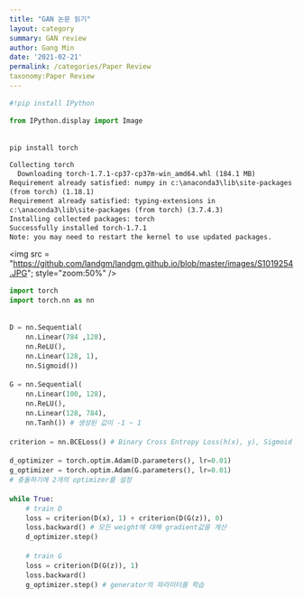 ```yaml
---
title: "GAN 논문 읽기"
layout: category
summary: GAN review
author: Gang Min
date: '2021-02-21'
permalink: /categories/Paper Review
taxonomy:Paper Review
---
```


```python
#!pip install IPython
```

```python
from IPython.display import Image
 
```




```python
pip install torch
```

    Collecting torch
      Downloading torch-1.7.1-cp37-cp37m-win_amd64.whl (184.1 MB)
    Requirement already satisfied: numpy in c:\anaconda3\lib\site-packages (from torch) (1.18.1)
    Requirement already satisfied: typing-extensions in c:\anaconda3\lib\site-packages (from torch) (3.7.4.3)
    Installing collected packages: torch
    Successfully installed torch-1.7.1
    Note: you may need to restart the kernel to use updated packages.



<img src = "https://github.com/landgm/landgm.github.io/blob/master/images/S1019254.JPG"; style="zoom:50%" />

```python
import torch
import torch.nn as nn
```


```python

D = nn.Sequential(
	nn.Linear(784 ,128),
	nn.ReLU(),
	nn.Linear(128, 1),
	nn.Sigmoid())
	
G = nn.Sequential(
	nn.Linear(100, 128),
	nn.ReLU(),
	nn.Linear(128, 784),
	nn.Tanh()) # 생성된 값이 -1 ~ 1
	
criterion = nn.BCELoss() # Binary Cross Entropy Loss(h(x), y), Sigmoid Cross Entropy Loss 함수라고도 불림. -ylogh(x)-(1-y)log(1-h(x))

d_optimizer = torch.optim.Adam(D.parameters(), lr=0.01)
g_optimizer = torch.optim.Adam(G.parameters(), lr=0.01)
# 충돌하기에 2개의 optimizer를 설정

while True:
	# train D
	loss = criterion(D(x), 1) + criterion(D(G(z)), 0)
	loss.backward() # 모든 weight에 대해 gradient값을 계산
	d_optimizer.step()
	
	# train G
	loss = criterion(D(G(z)), 1)
	loss.backward()
	g_optimizer.step() # generator의 파라미터를 학습
```
